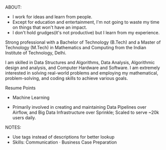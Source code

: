 ABOUT:
- I work for ideas and learn from people.
- Except for education and entertainment, I'm not going to waste my time on things that won't have an impact.
- I don't hold grudges(it's not productive) but I learn from my experience. 

Strong professional with a Bachelor of Technology (B.Tech) and a Master of Technology (M.Tech) in Mathematics and Computing from the Indian Institute of Technology, Delhi.

I am skilled in Data Structures and Algorithms, Data Analysis, Algorithmic design and analysis, and Computer Hardware and Software. I am extremely interested in solving real-world problems and employing my mathematical, problem-solving, and coding skills to achieve various goals.


Resume Points
    
- Machine Learning
    

- Primarily involved in creating and maintaining Data Pipelines over Airflow, and Big Data Infrastructure over Sprinkle; Scaled to serve ~20k users daily.


NOTES:
- Use tags instead of descriptions for better lookup
- Skills: Communication · Business Case Preparation
